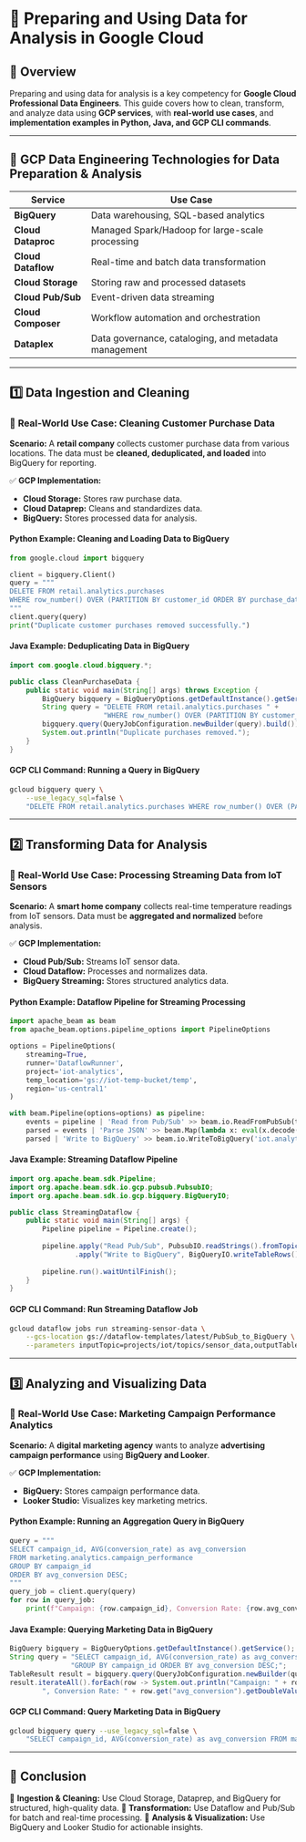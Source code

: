 # 📌 Preparing and Using Data for Analysis in Google Cloud

## 🔹 Overview
Preparing and using data for analysis is a key competency for **Google Cloud Professional Data Engineers**. This guide covers how to clean, transform, and analyze data using **GCP services**, with **real-world use cases**, and **implementation examples in Python, Java, and GCP CLI commands**.

---

## 🔹 **GCP Data Engineering Technologies for Data Preparation & Analysis**
| **Service**          | **Use Case**  |
|----------------------|------------------------------------------------|
| **BigQuery**        | Data warehousing, SQL-based analytics         |
| **Cloud Dataproc**  | Managed Spark/Hadoop for large-scale processing |
| **Cloud Dataflow**  | Real-time and batch data transformation        |
| **Cloud Storage**   | Storing raw and processed datasets             |
| **Cloud Pub/Sub**   | Event-driven data streaming                    |
| **Cloud Composer**  | Workflow automation and orchestration         |
| **Dataplex**        | Data governance, cataloging, and metadata management |

---

## 1️⃣ **Data Ingestion and Cleaning**
### 💼 **Real-World Use Case: Cleaning Customer Purchase Data**
**Scenario:** A **retail company** collects customer purchase data from various locations. The data must be **cleaned, deduplicated, and loaded** into BigQuery for reporting.

✅ **GCP Implementation:**
- **Cloud Storage:** Stores raw purchase data.
- **Cloud Dataprep:** Cleans and standardizes data.
- **BigQuery:** Stores processed data for analysis.

#### **Python Example: Cleaning and Loading Data to BigQuery**
```python
from google.cloud import bigquery

client = bigquery.Client()
query = """
DELETE FROM retail.analytics.purchases
WHERE row_number() OVER (PARTITION BY customer_id ORDER BY purchase_date DESC) > 1;
"""
client.query(query)
print("Duplicate customer purchases removed successfully.")
```

#### **Java Example: Deduplicating Data in BigQuery**
```java
import com.google.cloud.bigquery.*;

public class CleanPurchaseData {
    public static void main(String[] args) throws Exception {
        BigQuery bigquery = BigQueryOptions.getDefaultInstance().getService();
        String query = "DELETE FROM retail.analytics.purchases " +
                       "WHERE row_number() OVER (PARTITION BY customer_id ORDER BY purchase_date DESC) > 1;";
        bigquery.query(QueryJobConfiguration.newBuilder(query).build());
        System.out.println("Duplicate purchases removed.");
    }
}
```

#### **GCP CLI Command: Running a Query in BigQuery**
```sh
gcloud bigquery query \
    --use_legacy_sql=false \
    "DELETE FROM retail.analytics.purchases WHERE row_number() OVER (PARTITION BY customer_id ORDER BY purchase_date DESC) > 1;"
```

---

## 2️⃣ **Transforming Data for Analysis**
### 💼 **Real-World Use Case: Processing Streaming Data from IoT Sensors**
**Scenario:** A **smart home company** collects real-time temperature readings from IoT sensors. Data must be **aggregated and normalized** before analysis.

✅ **GCP Implementation:**
- **Cloud Pub/Sub:** Streams IoT sensor data.
- **Cloud Dataflow:** Processes and normalizes data.
- **BigQuery Streaming:** Stores structured analytics data.

#### **Python Example: Dataflow Pipeline for Streaming Processing**
```python
import apache_beam as beam
from apache_beam.options.pipeline_options import PipelineOptions

options = PipelineOptions(
    streaming=True,
    runner='DataflowRunner',
    project='iot-analytics',
    temp_location='gs://iot-temp-bucket/temp',
    region='us-central1'
)

with beam.Pipeline(options=options) as pipeline:
    events = pipeline | 'Read from Pub/Sub' >> beam.io.ReadFromPubSub(topic='projects/iot/topics/sensor_data')
    parsed = events | 'Parse JSON' >> beam.Map(lambda x: eval(x.decode('utf-8')))
    parsed | 'Write to BigQuery' >> beam.io.WriteToBigQuery('iot.analytics.sensors')
```

#### **Java Example: Streaming Dataflow Pipeline**
```java
import org.apache.beam.sdk.Pipeline;
import org.apache.beam.sdk.io.gcp.pubsub.PubsubIO;
import org.apache.beam.sdk.io.gcp.bigquery.BigQueryIO;

public class StreamingDataflow {
    public static void main(String[] args) {
        Pipeline pipeline = Pipeline.create();
        
        pipeline.apply("Read Pub/Sub", PubsubIO.readStrings().fromTopic("projects/iot/topics/sensor_data"))
                .apply("Write to BigQuery", BigQueryIO.writeTableRows().to("iot.analytics.sensors"));
        
        pipeline.run().waitUntilFinish();
    }
}
```

#### **GCP CLI Command: Run Streaming Dataflow Job**
```sh
gcloud dataflow jobs run streaming-sensor-data \
    --gcs-location gs://dataflow-templates/latest/PubSub_to_BigQuery \
    --parameters inputTopic=projects/iot/topics/sensor_data,outputTable=iot.analytics.sensors
```

---

## 3️⃣ **Analyzing and Visualizing Data**
### 💼 **Real-World Use Case: Marketing Campaign Performance Analytics**
**Scenario:** A **digital marketing agency** wants to analyze **advertising campaign performance** using **BigQuery and Looker**.

✅ **GCP Implementation:**
- **BigQuery:** Stores campaign performance data.
- **Looker Studio:** Visualizes key marketing metrics.

#### **Python Example: Running an Aggregation Query in BigQuery**
```python
query = """
SELECT campaign_id, AVG(conversion_rate) as avg_conversion
FROM marketing.analytics.campaign_performance
GROUP BY campaign_id
ORDER BY avg_conversion DESC;
"""
query_job = client.query(query)
for row in query_job:
    print(f"Campaign: {row.campaign_id}, Conversion Rate: {row.avg_conversion}")
```

#### **Java Example: Querying Marketing Data in BigQuery**
```java
BigQuery bigquery = BigQueryOptions.getDefaultInstance().getService();
String query = "SELECT campaign_id, AVG(conversion_rate) as avg_conversion FROM marketing.analytics.campaign_performance " +
               "GROUP BY campaign_id ORDER BY avg_conversion DESC;";
TableResult result = bigquery.query(QueryJobConfiguration.newBuilder(query).build());
result.iterateAll().forEach(row -> System.out.println("Campaign: " + row.get("campaign_id").getStringValue() +
        ", Conversion Rate: " + row.get("avg_conversion").getDoubleValue()));
```

#### **GCP CLI Command: Query Marketing Data in BigQuery**
```sh
gcloud bigquery query --use_legacy_sql=false \
    "SELECT campaign_id, AVG(conversion_rate) as avg_conversion FROM marketing.analytics.campaign_performance GROUP BY campaign_id ORDER BY avg_conversion DESC;"
```

---

## 📌 Conclusion
🔹 **Ingestion & Cleaning:** Use Cloud Storage, Dataprep, and BigQuery for structured, high-quality data.
🔹 **Transformation:** Use Dataflow and Pub/Sub for batch and real-time processing.
🔹 **Analysis & Visualization:** Use BigQuery and Looker Studio for actionable insights.
